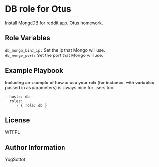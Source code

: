 DB role for Otus
=========

Install MongoDB for reddit app. Otus homework.

Role Variables
--------------

```db_mongo_bind_ip:``` Set the ip that Mongo will use.  
```db_mongo_port:``` Set the port that Mongo will use.

Example Playbook
----------------

Including an example of how to use your role (for instance, with variables passed in as parameters) is always nice for users too:

    - hosts: db
      roles:
         - { role: db }

License
-------

WTFPL

Author Information
------------------

YogSottot
